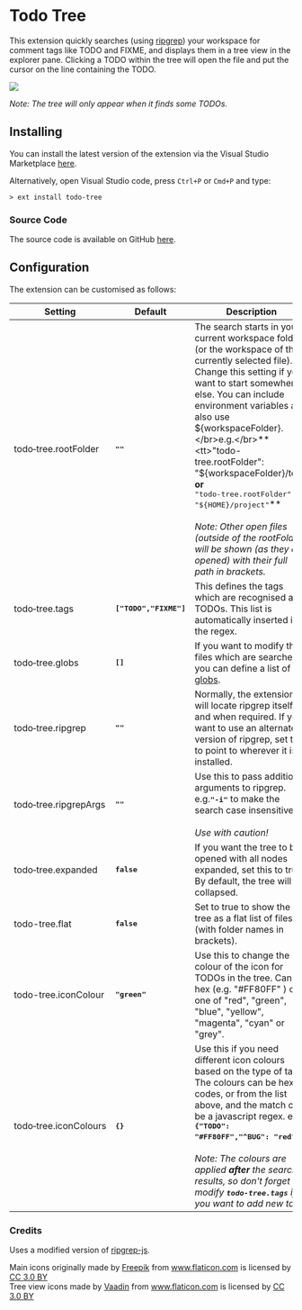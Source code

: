 # Todo Tree

This extension quickly searches (using <a href="https://github.com/BurntSushi/ripgrep">ripgrep</a>) your workspace for comment tags like TODO and FIXME, and displays them in a tree view in the explorer pane. Clicking a TODO within the tree will open the file and put the cursor on the line containing the TODO.

<img src="https://raw.githubusercontent.com/Gruntfuggly/todo-tree/master/resources/screenshot.png">

*Note: The tree will only appear when it finds some TODOs.*

## Installing

You can install the latest version of the extension via the Visual Studio Marketplace [here](https://marketplace.visualstudio.com/items?itemName=Gruntfuggly.todo-tree).

Alternatively, open Visual Studio code, press `Ctrl+P` or `Cmd+P` and type:

    > ext install todo-tree

### Source Code

The source code is available on GitHub [here](https://github.com/Gruntfuggly/todo-tree).

## Configuration

The extension can be customised as follows:

|Setting|Default|Description|
|-------|-------|-----------|
|todo&#8209;tree.rootFolder|**<tt>""</tt>**|The search starts in your current workspace folder (or the workspace of the currently selected file). Change this setting if you want to start somewhere else. You can include environment variables and also use ${workspaceFolder}.</br>e.g.</br>**<tt>"todo-tree.rootFolder": "${workspaceFolder}/test"</tt>**</br>or</br>**<tt>"todo-tree.rootFolder": "${HOME}/project"</tt>**</br></br>*Note: Other open files (outside of the rootFolder) will be shown (as they are opened) with their full path in brackets.*|
|todo&#8209;tree.tags|**<tt>["TODO","FIXME"]</tt>**|This defines the tags which are recognised as TODOs. This list is automatically inserted into the regex.|
|todo&#8209;tree.globs|**<tt>[]</tt>**|If you want to modify the files which are searched, you can define a list of <a href="https://www.npmjs.com/package/glob">globs</a>.|
|todo&#8209;tree.ripgrep|**<tt>""</tt>**|Normally, the extension will locate ripgrep itself as and when required. If you want to use an alternate version of ripgrep, set this to point to wherever it is installed.|
|todo&#8209;tree.ripgrepArgs|**<tt>""</tt>**|Use this to pass additional arguments to ripgrep.</br>e.g.**<tt>"-i"</tt>** to make the search case insensitive</br></br>*Use with caution!*|
|todo&#8209;tree.expanded|**<tt>false</tt>**|If you want the tree to be opened with all nodes expanded, set this to true. By default, the tree will be collapsed.|
|todo-tree.flat|**<tt>false</tt>**|Set to true to show the tree as a flat list of files (with folder names in brackets).|
|todo-tree.iconColour|**<tt>"green"</tt>**|Use this to change the colour of the icon for TODOs in the tree. Can be hex (e.g. "#FF80FF" ) or one of "red", "green", "blue", "yellow", "magenta", "cyan" or "grey".|
|todo&#8209;tree.iconColours|**<tt>{}</tt>**|Use this if you need different icon colours based on the type of tag. The colours can be hex codes, or from the list above, and the match can be a javascript regex. e.g.</br>**<tt>{"TODO": "#FF80FF","^BUG": "red"</tt>**}</br></br>*Note: The colours are applied __after__ the search results, so don't forget to modify **<tt>todo-tree.tags</tt>** if you want to add new tags!*|

### Credits

Uses a modified version of <a href="https://www.npmjs.com/package/ripgrep-js">ripgrep-js</a>.

<div>Main icons originally made by <a href="http://www.freepik.com" title="Freepik">Freepik</a> from <a href="https://www.flaticon.com/" title="Flaticon">www.flaticon.com</a> is licensed by <a href="http://creativecommons.org/licenses/by/3.0/" title="Creative Commons BY 3.0" target="_blank">CC 3.0 BY</a></div>

<div>Tree view icons made by <a href="https://www.flaticon.com/authors/vaadin" title="Vaadin">Vaadin</a> from <a href="https://www.flaticon.com/" title="Flaticon">www.flaticon.com</a> is licensed by <a href="http://creativecommons.org/licenses/by/3.0/" title="Creative Commons BY 3.0" target="_blank">CC 3.0 BY</a></div>
